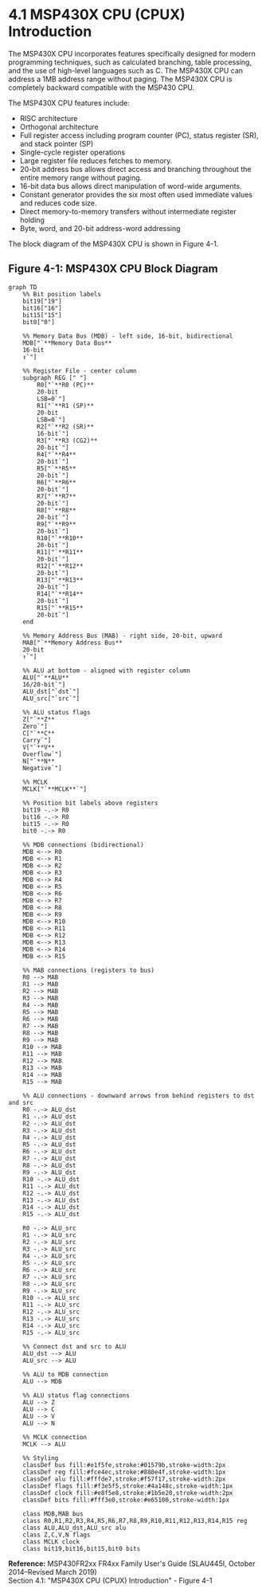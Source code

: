 # 4.1 MSP430X CPU (CPUX) Introduction

The MSP430X CPU incorporates features specifically designed for modern programming techniques, such as calculated
branching, table processing, and the use of high-level languages such as C. The MSP430X CPU can address a 1MB
address range without paging. The MSP430X CPU is completely backward compatible with the MSP430 CPU.

The MSP430X CPU features include:

- RISC architecture
- Orthogonal architecture
- Full register access including program counter (PC), status register (SR), and stack pointer (SP)
- Single-cycle register operations
- Large register file reduces fetches to memory.
- 20-bit address bus allows direct access and branching throughout the entire memory range without paging.
- 16-bit data bus allows direct manipulation of word-wide arguments.
- Constant generator provides the six most often used immediate values and reduces code size.
- Direct memory-to-memory transfers without intermediate register holding
- Byte, word, and 20-bit address-word addressing

The block diagram of the MSP430X CPU is shown in Figure 4-1.

## Figure 4-1: MSP430X CPU Block Diagram

```mermaid
graph TD
    %% Bit position labels
    bit19["19"] 
    bit16["16"]
    bit15["15"] 
    bit0["0"]
    
    %% Memory Data Bus (MDB) - left side, 16-bit, bidirectional
    MDB["`**Memory Data Bus**
    16-bit
    ↕`"]
    
    %% Register File - center column
    subgraph REG [" "]
        R0["`**R0 (PC)**
        20-bit
        LSB=0`"]
        R1["`**R1 (SP)**
        20-bit  
        LSB=0`"]
        R2["`**R2 (SR)**
        16-bit`"]
        R3["`**R3 (CG2)**
        20-bit`"]
        R4["`**R4**
        20-bit`"]
        R5["`**R5**
        20-bit`"]
        R6["`**R6**
        20-bit`"]
        R7["`**R7**
        20-bit`"]
        R8["`**R8**
        20-bit`"]
        R9["`**R9**
        20-bit`"]
        R10["`**R10**
        20-bit`"]
        R11["`**R11**
        20-bit`"]
        R12["`**R12**
        20-bit`"]
        R13["`**R13**
        20-bit`"]
        R14["`**R14**
        20-bit`"]
        R15["`**R15**
        20-bit`"]
    end
    
    %% Memory Address Bus (MAB) - right side, 20-bit, upward
    MAB["`**Memory Address Bus**
    20-bit
    ↑`"]
    
    %% ALU at bottom - aligned with register column
    ALU["`**ALU**
    16/20-bit`"]
    ALU_dst["`dst`"]
    ALU_src["`src`"]
    
    %% ALU status flags
    Z["`**Z**
    Zero`"]
    C["`**C**
    Carry`"]
    V["`**V**
    Overflow`"]
    N["`**N**
    Negative`"]
    
    %% MCLK
    MCLK["`**MCLK**`"]
    
    %% Position bit labels above registers
    bit19 -.-> R0
    bit16 -.-> R0  
    bit15 -.-> R0
    bit0 -.-> R0
    
    %% MDB connections (bidirectional)
    MDB <--> R0
    MDB <--> R1
    MDB <--> R2
    MDB <--> R3
    MDB <--> R4
    MDB <--> R5
    MDB <--> R6
    MDB <--> R7
    MDB <--> R8
    MDB <--> R9
    MDB <--> R10
    MDB <--> R11
    MDB <--> R12
    MDB <--> R13
    MDB <--> R14
    MDB <--> R15
    
    %% MAB connections (registers to bus)
    R0 --> MAB
    R1 --> MAB
    R2 --> MAB
    R3 --> MAB
    R4 --> MAB
    R5 --> MAB
    R6 --> MAB
    R7 --> MAB
    R8 --> MAB
    R9 --> MAB
    R10 --> MAB
    R11 --> MAB
    R12 --> MAB
    R13 --> MAB
    R14 --> MAB
    R15 --> MAB
    
    %% ALU connections - downward arrows from behind registers to dst and src
    R0 -.-> ALU_dst
    R1 -.-> ALU_dst
    R2 -.-> ALU_dst
    R3 -.-> ALU_dst
    R4 -.-> ALU_dst
    R5 -.-> ALU_dst
    R6 -.-> ALU_dst
    R7 -.-> ALU_dst
    R8 -.-> ALU_dst
    R9 -.-> ALU_dst
    R10 -.-> ALU_dst
    R11 -.-> ALU_dst
    R12 -.-> ALU_dst
    R13 -.-> ALU_dst
    R14 -.-> ALU_dst
    R15 -.-> ALU_dst
    
    R0 -.-> ALU_src
    R1 -.-> ALU_src
    R2 -.-> ALU_src
    R3 -.-> ALU_src
    R4 -.-> ALU_src
    R5 -.-> ALU_src
    R6 -.-> ALU_src
    R7 -.-> ALU_src
    R8 -.-> ALU_src
    R9 -.-> ALU_src
    R10 -.-> ALU_src
    R11 -.-> ALU_src
    R12 -.-> ALU_src
    R13 -.-> ALU_src
    R14 -.-> ALU_src
    R15 -.-> ALU_src
    
    %% Connect dst and src to ALU
    ALU_dst --> ALU
    ALU_src --> ALU
    
    %% ALU to MDB connection
    ALU --> MDB
    
    %% ALU status flag connections
    ALU --> Z
    ALU --> C
    ALU --> V
    ALU --> N
    
    %% MCLK connection
    MCLK --> ALU
    
    %% Styling
    classDef bus fill:#e1f5fe,stroke:#01579b,stroke-width:2px
    classDef reg fill:#fce4ec,stroke:#880e4f,stroke-width:1px
    classDef alu fill:#fffde7,stroke:#f57f17,stroke-width:2px
    classDef flags fill:#f3e5f5,stroke:#4a148c,stroke-width:1px
    classDef clock fill:#e8f5e8,stroke:#1b5e20,stroke-width:2px
    classDef bits fill:#fff3e0,stroke:#e65100,stroke-width:1px
    
    class MDB,MAB bus
    class R0,R1,R2,R3,R4,R5,R6,R7,R8,R9,R10,R11,R12,R13,R14,R15 reg
    class ALU,ALU_dst,ALU_src alu
    class Z,C,V,N flags
    class MCLK clock
    class bit19,bit16,bit15,bit0 bits
```

**Reference:** MSP430FR2xx FR4xx Family User's Guide (SLAU445I, October 2014–Revised March 2019)  
Section 4.1: "MSP430X CPU (CPUX) Introduction" - Figure 4-1
